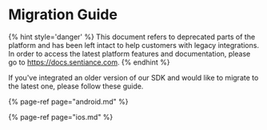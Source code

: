 # Migration Guide

{% hint style='danger' %} This document refers to deprecated parts of the platform and has been left intact to help customers with legacy integrations. In order to access the latest platform features and documentation, please go to https://docs.sentiance.com. {% endhint %}

If you've integrated an older version of our SDK and would like to migrate to the latest one, please follow these guide.

{% page-ref page="android.md" %}

{% page-ref page="ios.md" %}

